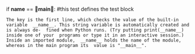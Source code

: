 if __name__ == __main__: #this test defines the test block  
  <block of statements>
  
    The key is the first line, which checks the value of the built-in variable  __name__. This string variable is automatically created and is always de-  fined when Python runs. (Try putting print(__name__) inside one of your  programs or type it in an interactive session.) Inside an imported module,  __name__ holds the name of the module, whereas in the main program its  value is "__main__".  
 